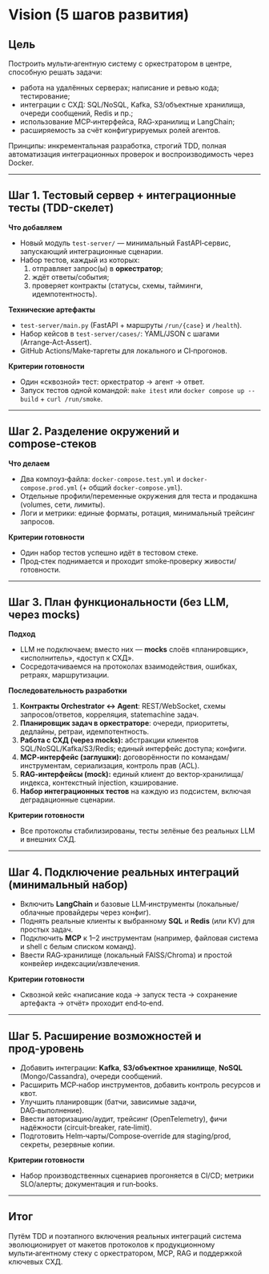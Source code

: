 # Vision (5 шагов развития)

## Цель
Построить мульти‑агентную систему с оркестратором в центре, способную решать задачи:
- работа на удалённых серверах; написание и ревью кода; тестирование;
- интеграции с СХД: SQL/NoSQL, Kafka, S3/объектные хранилища, очереди сообщений, Redis и пр.;
- использование MCP‑интерфейса, RAG‑хранилищ и LangChain;
- расширяемость за счёт конфигурируемых ролей агентов.

Принципы: инкрементальная разработка, строгий TDD, полная автоматизация интеграционных проверок и воспроизводимость через Docker.

---

## Шаг 1. Тестовый сервер + интеграционные тесты (TDD-скелет)
**Что добавляем**
- Новый модуль `test-server/` — минимальный FastAPI‑сервис, запускающий интеграционные сценарии.
- Набор тестов, каждый из которых:
  1) отправляет запрос(ы) в **оркестратор**;  
  2) ждёт ответы/события;  
  3) проверяет контракты (статусы, схемы, тайминги, идемпотентность).

**Технические артефакты**
- `test-server/main.py` (FastAPI + маршруты `/run/{case}` и `/health`).  
- Набор кейсов в `test-server/cases/`: YAML/JSON с шагами (Arrange‑Act‑Assert).  
- GitHub Actions/Make‑таргеты для локального и CI‑прогонов.

**Критерии готовности**
- Один «сквозной» тест: оркестратор → агент → ответ.  
- Запуск тестов одной командой: `make itest` или `docker compose up --build` + `curl /run/smoke`.

---

## Шаг 2. Разделение окружений и compose‑стеков
**Что делаем**
- Два компоуз‑файла: `docker-compose.test.yml` и `docker-compose.prod.yml` (+ общий `docker-compose.yml`).  
- Отдельные профили/переменные окружения для теста и продакшна (volumes, сети, лимиты).  
- Логи и метрики: единые форматы, ротация, минимальный трейсинг запросов.

**Критерии готовности**
- Один набор тестов успешно идёт в тестовом стеке.  
- Прод‑стек поднимается и проходит smoke‑проверку живости/готовности.

---

## Шаг 3. План функциональности (без LLM, через mocks)
**Подход**
- LLM не подключаем; вместо них — **mocks** слоёв «планировщик», «исполнитель», «доступ к СХД».  
- Сосредотачиваемся на протоколах взаимодействия, ошибках, ретраях, маршрутизации.

**Последовательность разработки**
1. **Контракты Orchestrator ↔ Agent**: REST/WebSocket, схемы запросов/ответов, корреляция, statemachine задач.  
2. **Планировщик задач в оркестраторе**: очереди, приоритеты, дедлайны, ретраи, идемпотентность.  
3. **Работа с СХД (через mocks):** абстракции клиентов SQL/NoSQL/Kafka/S3/Redis; единый интерфейс доступа; конфиги.  
4. **MCP‑интерфейс (заглушки):** договорённости по командам/инструментам, сериализация, контроль прав (ACL).  
5. **RAG‑интерфейсы (mock):** единый клиент до вектор‑хранилища/индекса, контекстный injection, кэширование.  
6. **Набор интеграционных тестов** на каждую из подсистем, включая деградационные сценарии.

**Критерии готовности**
- Все протоколы стабилизированы, тесты зелёные без реальных LLM и внешних СХД.

---

## Шаг 4. Подключение реальных интеграций (минимальный набор)
- Включить **LangChain** и базовые LLM‑инструменты (локальные/облачные провайдеры через конфиг).  
- Поднять реальные клиенты к выбранному **SQL** и **Redis** (или KV) для простых задач.  
- Подключить **MCP** к 1–2 инструментам (например, файловая система и shell с белым списком команд).  
- Ввести RAG‑хранилище (локальный FAISS/Chroma) и простой конвейер индексации/извлечения.

**Критерии готовности**
- Сквозной кейс «написание кода → запуск теста → сохранение артефакта → отчёт» проходит end‑to‑end.  

---

## Шаг 5. Расширение возможностей и прод‑уровень
- Добавить интеграции: **Kafka**, **S3/объектное хранилище**, **NoSQL** (Mongo/Cassandra), очереди сообщений.  
- Расширить MCP‑набор инструментов, добавить контроль ресурсов и квот.  
- Улучшить планировщик (батчи, зависимые задачи, DAG‑выполнение).  
- Ввести авторизацию/аудит, трейсинг (OpenTelemetry), фичи надёжности (circuit‑breaker, rate‑limit).  
- Подготовить Helm‑чарты/Compose‑override для staging/prod, секреты, резервные копии.

**Критерии готовности**
- Набор производственных сценариев прогоняется в CI/CD; метрики SLO/алерты; документация и run‑books.

---

## Итог
Путём TDD и поэтапного включения реальных интеграций система эволюционирует от макетов протоколов к продукционному мульти‑агентному стеку с оркестратором, MCP, RAG и поддержкой ключевых СХД.

